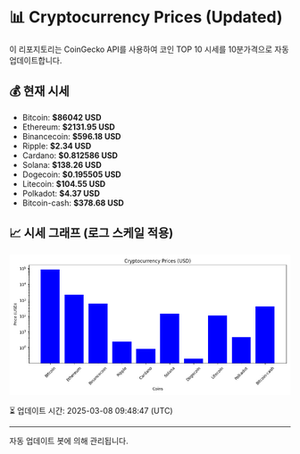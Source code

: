 
# 📊 Cryptocurrency Prices (Updated)

이 리포지토리는 CoinGecko API를 사용하여 코인 TOP 10 시세를 10분가격으로 자동 업데이트합니다.

## 💰 현재 시세
- Bitcoin: **$86042 USD**
- Ethereum: **$2131.95 USD**
- Binancecoin: **$596.18 USD**
- Ripple: **$2.34 USD**
- Cardano: **$0.812586 USD**
- Solana: **$138.26 USD**
- Dogecoin: **$0.195505 USD**
- Litecoin: **$104.55 USD**
- Polkadot: **$4.37 USD**
- Bitcoin-cash: **$378.68 USD**

## 📈 시세 그래프 (로그 스케일 적용)
![Crypto Prices](crypto_prices.png)

⏳ 업데이트 시간: 2025-03-08 09:48:47 (UTC)

---
자동 업데이트 봇에 의해 관리됩니다.
